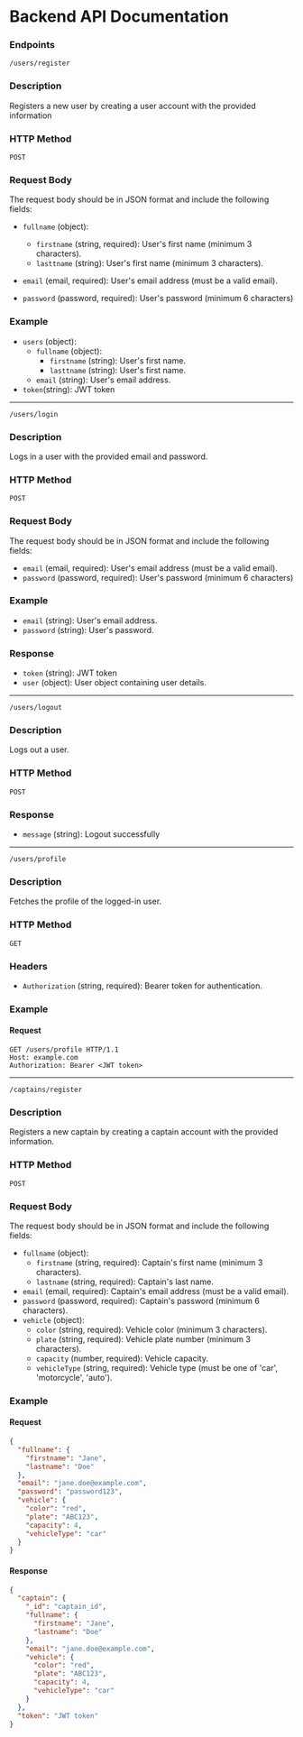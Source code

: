 # Backend API Documentation

### Endpoints

`/users/register`
  
### Description

Registers a new user by creating a user account with the provided information

### HTTP Method

`POST`

### Request Body

The request body should be in JSON format and include the following fields:

- `fullname` (object):

    - `firstname` (string, required): User's first name (minimum 3 characters).
    - `lasttname` (string): User's first name (minimum 3 characters).
- `email` (email, required): User's email address (must be a valid email).
- `password` (password, required): User's password (minimum 6 characters)

### Example
- `users` (object):
    - `fullname` (object):
        - `firstname` (string): User's first name.
        - `lasttname` (string): User's first name.
    - `email` (string): User's email address.
- `token`(string): JWT token

---

`/users/login`

### Description

Logs in a user with the provided email and password.

### HTTP Method

`POST`

### Request Body

The request body should be in JSON format and include the following fields:

- `email` (email, required): User's email address (must be a valid email).
- `password` (password, required): User's password (minimum 6 characters)

### Example
- `email` (string): User's email address.
- `password` (string): User's password.

### Response

- `token` (string): JWT token
- `user` (object): User object containing user details.

---

`/users/logout`

### Description

Logs out a user.

### HTTP Method

`POST`

### Response

- `message` (string): Logout successfully

---

`/users/profile`

### Description

Fetches the profile of the logged-in user.

### HTTP Method

`GET`

### Headers

- `Authorization` (string, required): Bearer token for authentication.

### Example

#### Request
```http
GET /users/profile HTTP/1.1
Host: example.com
Authorization: Bearer <JWT token>
```

---

`/captains/register`

### Description

Registers a new captain by creating a captain account with the provided information.

### HTTP Method

`POST`

### Request Body

The request body should be in JSON format and include the following fields:

- `fullname` (object):
  - `firstname` (string, required): Captain's first name (minimum 3 characters).
  - `lastname` (string, required): Captain's last name.
- `email` (email, required): Captain's email address (must be a valid email).
- `password` (password, required): Captain's password (minimum 6 characters).
- `vehicle` (object):
  - `color` (string, required): Vehicle color (minimum 3 characters).
  - `plate` (string, required): Vehicle plate number (minimum 3 characters).
  - `capacity` (number, required): Vehicle capacity.
  - `vehicleType` (string, required): Vehicle type (must be one of 'car', 'motorcycle', 'auto').

### Example

#### Request
```json
{
  "fullname": {
    "firstname": "Jane",
    "lastname": "Doe"
  },
  "email": "jane.doe@example.com",
  "password": "password123",
  "vehicle": {
    "color": "red",
    "plate": "ABC123",
    "capacity": 4,
    "vehicleType": "car"
  }
}
```

#### Response
```json
{
  "captain": {
    "_id": "captain_id",
    "fullname": {
      "firstname": "Jane",
      "lastname": "Doe"
    },
    "email": "jane.doe@example.com",
    "vehicle": {
      "color": "red",
      "plate": "ABC123",
      "capacity": 4,
      "vehicleType": "car"
    }
  },
  "token": "JWT token"
}
```
